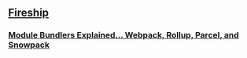 ## [Fireship](https://www.youtube.com/channel/UCsBjURrPoezykLs9EqgamOA)

### [Module Bundlers Explained... Webpack, Rollup, Parcel, and Snowpack](https://www.youtube.com/watch?v=5IG4UmULyoA)


